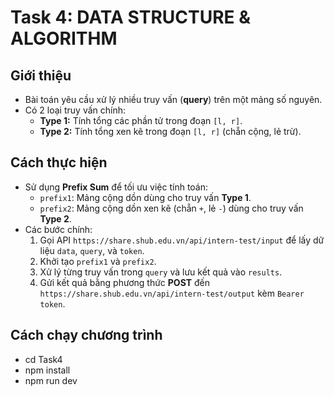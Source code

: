 # Task 4: DATA STRUCTURE & ALGORITHM

## Giới thiệu

-   Bài toán yêu cầu xử lý nhiều truy vấn (**query**) trên một mảng số nguyên.
-   Có 2 loại truy vấn chính:
    -   **Type 1:** Tính tổng các phần tử trong đoạn `[l, r]`.
    -   **Type 2:** Tính tổng xen kẽ trong đoạn `[l, r]` (chẵn cộng, lẻ trừ).

## Cách thực hiện

-   Sử dụng **Prefix Sum** để tối ưu việc tính toán:
    -   `prefix1`: Mảng cộng dồn dùng cho truy vấn **Type 1**.
    -   `prefix2`: Mảng cộng dồn xen kẽ (chẵn `+`, lẻ `-`) dùng cho truy vấn **Type 2**.
-   Các bước chính:
    1. Gọi API `https://share.shub.edu.vn/api/intern-test/input` để lấy dữ liệu `data`, `query`, và `token`.
    2. Khởi tạo `prefix1` và `prefix2`.
    3. Xử lý từng truy vấn trong `query` và lưu kết quả vào `results`.
    4. Gửi kết quả bằng phương thức **POST** đến `https://share.shub.edu.vn/api/intern-test/output` kèm `Bearer token`.

## Cách chạy chương trình

-   cd Task4
-   npm install
-   npm run dev
